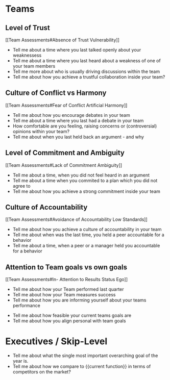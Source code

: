 
# Teams
## Level of Trust
[[Team Assessments#Absence of Trust Vulnerability]]
- Tell me about a time where you last talked openly about your weaknessess
- Tell me about a time where you last heard about a weakness of one of your team members
- Tell me more about who is usually driving discussions within the team
- Tell me about how you achieve a trustful collaboration inside your team?

## Culture of Conflict vs Harmony 
[[Team Assessments#Fear of Conflict Artificial Harmony]]
- Tell me about how you encourage debates in your team
- Tell me about a time where you last had a debate in your team
- How comfortable are you feeling, raising concerns or (controversial) opinions within your team?
- Tell me about when you last held back an argument - and why

## Level of Commitment and Ambiguity
[[Team Assessments#Lack of Commitment Ambiguity]]
- Tell me about a time, when you did not feel heard in an argument
- Tell me about a time when you commited to a plan which you did not agree to
- Tell me about how you achieve a strong commitment inside your team

## Culture of Accountability
[[Team Assessments#Avoidance of Accountability Low Standards]]
- Tell me about how you achieve a culture of accountability in your team
- Tell me about when was the last time, you held a peer accountable for a behavior
- Tell me about a time, when a peer or a manager held you accountable for a behavior

## Attention to Team goals vs own goals
[[Team Assessments#In- Attention to Results Status Ego]]
* Tell me about how your Team performed last quarter
* Tell me about how your Team measures success
* Tell me about how you are informing yourself about your teams performance
- Tell me about how feasible your current teams goals are
- Tell me about how you align personal with team goals

# Executives / Skip-Level
- Tell me about what the single most important overarching goal of the year is.
- Tell me about how we compare to {{current function}} in terms of competitors on the market?
